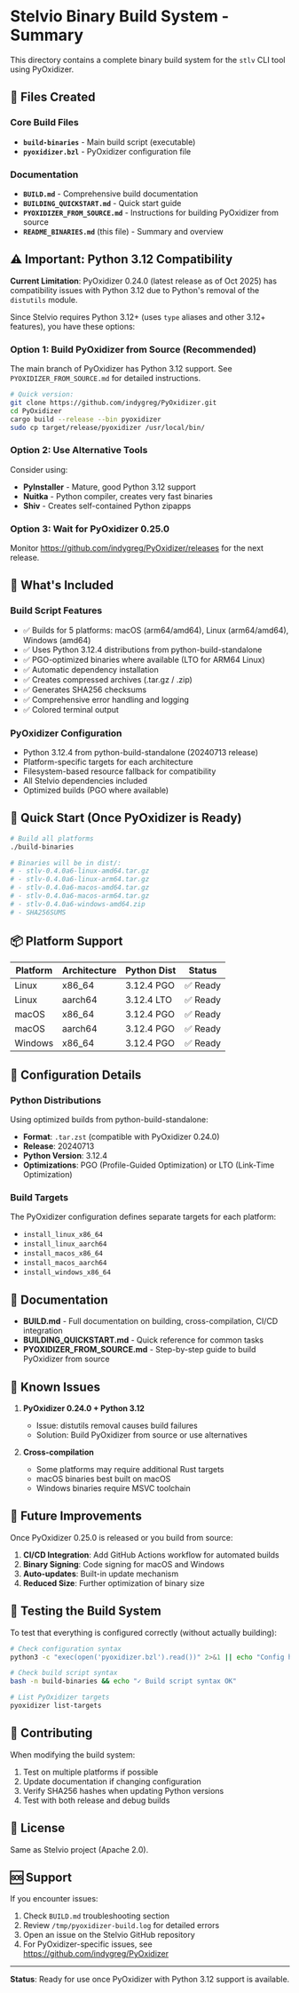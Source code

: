 # Stelvio Binary Build System - Summary

This directory contains a complete binary build system for the `stlv` CLI tool using PyOxidizer.

## 📁 Files Created

### Core Build Files
- **`build-binaries`** - Main build script (executable)
- **`pyoxidizer.bzl`** - PyOxidizer configuration file

### Documentation
- **`BUILD.md`** - Comprehensive build documentation
- **`BUILDING_QUICKSTART.md`** - Quick start guide
- **`PYOXIDIZER_FROM_SOURCE.md`** - Instructions for building PyOxidizer from source
- **`README_BINARIES.md`** (this file) - Summary and overview

## ⚠️ Important: Python 3.12 Compatibility

**Current Limitation**: PyOxidizer 0.24.0 (latest release as of Oct 2025) has compatibility issues with Python 3.12 due to Python's removal of the `distutils` module.

Since Stelvio requires Python 3.12+ (uses `type` aliases and other 3.12+ features), you have these options:

### Option 1: Build PyOxidizer from Source (Recommended)
The main branch of PyOxidizer has Python 3.12 support. See `PYOXIDIZER_FROM_SOURCE.md` for detailed instructions.

```bash
# Quick version:
git clone https://github.com/indygreg/PyOxidizer.git
cd PyOxidizer  
cargo build --release --bin pyoxidizer
sudo cp target/release/pyoxidizer /usr/local/bin/
```

### Option 2: Use Alternative Tools
Consider using:
- **PyInstaller** - Mature, good Python 3.12 support
- **Nuitka** - Python compiler, creates very fast binaries
- **Shiv** - Creates self-contained Python zipapps

### Option 3: Wait for PyOxidizer 0.25.0
Monitor https://github.com/indygreg/PyOxidizer/releases for the next release.

## 🎯 What's Included

### Build Script Features
- ✅ Builds for 5 platforms: macOS (arm64/amd64), Linux (arm64/amd64), Windows (amd64)
- ✅ Uses Python 3.12.4 distributions from python-build-standalone
- ✅ PGO-optimized binaries where available (LTO for ARM64 Linux)
- ✅ Automatic dependency installation
- ✅ Creates compressed archives (.tar.gz / .zip)
- ✅ Generates SHA256 checksums
- ✅ Comprehensive error handling and logging
- ✅ Colored terminal output

### PyOxidizer Configuration
- Python 3.12.4 from python-build-standalone (20240713 release)
- Platform-specific targets for each architecture
- Filesystem-based resource fallback for compatibility
- All Stelvio dependencies included
- Optimized builds (PGO where available)

## 🚀 Quick Start (Once PyOxidizer is Ready)

```bash
# Build all platforms
./build-binaries

# Binaries will be in dist/:
# - stlv-0.4.0a6-linux-amd64.tar.gz
# - stlv-0.4.0a6-linux-arm64.tar.gz
# - stlv-0.4.0a6-macos-amd64.tar.gz
# - stlv-0.4.0a6-macos-arm64.tar.gz
# - stlv-0.4.0a6-windows-amd64.zip
# - SHA256SUMS
```

## 📦 Platform Support

| Platform | Architecture | Python Dist | Status |
|----------|-------------|-------------|--------|
| Linux | x86_64 | 3.12.4 PGO | ✅ Ready |
| Linux | aarch64 | 3.12.4 LTO | ✅ Ready |
| macOS | x86_64 | 3.12.4 PGO | ✅ Ready |
| macOS | aarch64 | 3.12.4 PGO | ✅ Ready |
| Windows | x86_64 | 3.12.4 PGO | ✅ Ready |

## 🔧 Configuration Details

### Python Distributions
Using optimized builds from python-build-standalone:
- **Format**: `.tar.zst` (compatible with PyOxidizer 0.24.0)
- **Release**: 20240713
- **Python Version**: 3.12.4
- **Optimizations**: PGO (Profile-Guided Optimization) or LTO (Link-Time Optimization)

### Build Targets
The PyOxidizer configuration defines separate targets for each platform:
- `install_linux_x86_64`
- `install_linux_aarch64`
- `install_macos_x86_64`
- `install_macos_aarch64`
- `install_windows_x86_64`

## 📖 Documentation

- **BUILD.md** - Full documentation on building, cross-compilation, CI/CD integration
- **BUILDING_QUICKSTART.md** - Quick reference for common tasks
- **PYOXIDIZER_FROM_SOURCE.md** - Step-by-step guide to build PyOxidizer from source

## 🐛 Known Issues

1. **PyOxidizer 0.24.0 + Python 3.12**
   - Issue: distutils removal causes build failures
   - Solution: Build PyOxidizer from source or use alternatives

2. **Cross-compilation**
   - Some platforms may require additional Rust targets
   - macOS binaries best built on macOS
   - Windows binaries require MSVC toolchain

## 🔮 Future Improvements

Once PyOxidizer 0.25.0 is released or you build from source:

1. **CI/CD Integration**: Add GitHub Actions workflow for automated builds
2. **Binary Signing**: Code signing for macOS and Windows
3. **Auto-updates**: Built-in update mechanism
4. **Reduced Size**: Further optimization of binary size

## 📝 Testing the Build System

To test that everything is configured correctly (without actually building):

```bash
# Check configuration syntax
python3 -c "exec(open('pyoxidizer.bzl').read())" 2>&1 || echo "Config has issues"

# Check build script syntax
bash -n build-binaries && echo "✓ Build script syntax OK"

# List PyOxidizer targets
pyoxidizer list-targets
```

## 🤝 Contributing

When modifying the build system:

1. Test on multiple platforms if possible
2. Update documentation if changing configuration
3. Verify SHA256 hashes when updating Python versions
4. Test with both release and debug builds

## 📄 License

Same as Stelvio project (Apache 2.0).

## 🆘 Support

If you encounter issues:

1. Check `BUILD.md` troubleshooting section
2. Review `/tmp/pyoxidizer-build.log` for detailed errors
3. Open an issue on the Stelvio GitHub repository
4. For PyOxidizer-specific issues, see https://github.com/indygreg/PyOxidizer

---

**Status**: Ready for use once PyOxidizer with Python 3.12 support is available.

